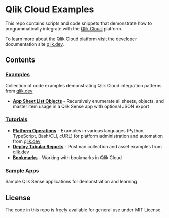 # Qlik Cloud Examples

This repo contains scripts and code snippets that demonstrate how to programmatically integrate with the [Qlik Cloud](https://www.qlik.com/us/products/qlik-cloud) platform.

To learn more about the Qlik Cloud platform visit the developer documentation site [qlik.dev](https://qlik.dev).

## Contents

### [Examples](./qlik.dev/examples)
Collection of code examples demonstrating Qlik Cloud integration patterns from [qlik.dev](https://qlik.dev/examples/)

* **[App Sheet List Objects](./qlik.dev/examples/app-sheet-list-objects)** - Recursively enumerate all sheets, objects, and master item usage in a Qlik Sense app with optional JSON export

### [Tutorials](./qlik.dev/tutorials)
* **[Platform Operations](./qlik.dev/tutorials/platform-operations)** - Examples in various languages (Python, TypeScript, Bash/CLI, cURL) for platform administration and automation from [qlik.dev](https://qlik.dev/manage/platform-operations/overview)
* **[Deploy Tabular Reports](./qlik.dev/tutorials/deploy-tabular-reports)** - Postman collection and asset examples from [qlik.dev](https://qlik.dev/manage/reports/deploy-tabular-reports)
* **[Bookmarks](./qlik.dev/tutorials/bookmarks)** - Working with bookmarks in Qlik Cloud

### [Sample Apps](./qlik.dev/sample-apps)
Sample Qlik Sense applications for demonstration and learning

## License
The code in this repo is freely available for general use under MIT License.
